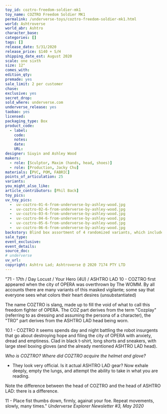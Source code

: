 ```yaml
---
toy_id: coztro-freedom-soldier-mk1
toy_name: COZTRO Freedom Soldier MK1
permalink: /underverse-toys/coztro-freedom-soldier-mk1.html
world: Ashtroverse
world_abr: Ashtro
character_base: 
categories: []
tags: []
release_date: 5/31/2020
release_price: $140 + S/H
shipping_date_est: August 2020
scale: one sixth
size: 12"
comes_with: 
edition_qty: 
premade: yes
sale_limit: 2 per customer
chase: 
exclusive: yes
secret_drop:
sold_where: underverse.com
underverse_release: yes
taobao: yes
licensed:
packaging_type: Box
product_code: 
  - label: 
    code: 
    notes: 
    date: 
    URL:
designer: Siuyin and Ashley Wood
makers:
  - role: [Sculptor, Maxim (hands, head, shoes)]
  - role: [Production, Jacky Chu]
materials: [PVC, POM, FABRIC]
points_of_articulation: 25
variants: 
you_might_also_like:
article_contributors: [Phil Back]
toy_pics:
uv_toy_pics:
  -  uv-coztro-01-6-from-underverse-by-ashley-wood.jpg
  -  uv-coztro-02-6-from-underverse-by-ashley-wood.jpg
  -  uv-coztro-03-6-from-underverse-by-ashley-wood.jpg
  -  uv-coztro-04-6-from-underverse-by-ashley-wood.jpg
  -  uv-coztro-05-6-from-underverse-by-ashley-wood.jpg
  -  uv-coztro-06-6-from-underverse-by-ashley-wood.jpg
backstory: Blind box assortment of 4 randomized variants, which include Blue hair/gloves, Yellow hair/gloves, Gray 'Moon Watch' G2 style, Dark Gray Shadow-style with teary eyes. The figure's body is a 3rd-party 'bootleg'. "71" printed on the back of the black shirts, probably represents Ashley Wood's birth year of 1971. Coztro represents Ashley Wood's "fighting art totem', because "art needs to be smacked around sometimes and metal boxing gloves are just the treat!" - Underverse Explorer, no.3, 2020.
sale_type: 
event_exclusive: 
event_details:
source_doc:
# underverse
uv_url: 
copyright: Ashtro Lad; Ashtroverse @ 2020 7174 PTY LTD
---
```

"71 - 17th / Day Locust / Your Hero (4U) / ASHTRO LAD
10 - COZTRO first appeared when the city of OPERA was overthrown by The WOMM. By all accounts there are many variants of this masked vigilante; some say that everyone sees what colors their heart desires (unsubstantiated)

The name COZTRO is slang, made up to fill the void of what to call this freedom fighter of OPERA. The COZ part derives from the term "Cozplay" (referring to as dressing and assuming the persona of a character), the "TRO" part derives from the ASHTRO LAD head being worn.

10.1 - COZTRO it seems spends day and night battling the robot insurgents that go about destroying hope and filing the city of OPERA with anxiety, dread and emptiness. Clad in black t-shirt, long shorts and sneakers, with large steel boxing gloves (and the already mentioned ASHTRO LAD head).

*Who is COZTRO? Where did COZTRO acquire the helmet and glove?*

 - They look very official. Is it actual ASHTRO LAD gear? Now exhale deeply, empty the lungs, and attempt the ability to take in what you are reading.

Note the difference between the head of COZTRO and the head of ASHTRO LAD: there is a difference.

11 - Place fist thumbs down, firmly, againat your foe. Repeat movements, slowly, many times."
<cite>Underverse Explorer Newsletter #3, May 2020</cite>